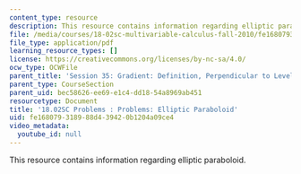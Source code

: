 ```yaml
---
content_type: resource
description: This resource contains information regarding elliptic paraboloid.
file: /media/courses/18-02sc-multivariable-calculus-fall-2010/fe168079318988d439420b1204a09ce4_MIT18_02SC_pb_41_quest.pdf
file_type: application/pdf
learning_resource_types: []
license: https://creativecommons.org/licenses/by-nc-sa/4.0/
ocw_type: OCWFile
parent_title: 'Session 35: Gradient: Definition, Perpendicular to Level Curves'
parent_type: CourseSection
parent_uid: bec58626-ee69-e1c4-dd18-54a8969ab451
resourcetype: Document
title: '18.02SC Problems : Problems: Elliptic Paraboloid'
uid: fe168079-3189-88d4-3942-0b1204a09ce4
video_metadata:
  youtube_id: null
---
```

This resource contains information regarding elliptic paraboloid.